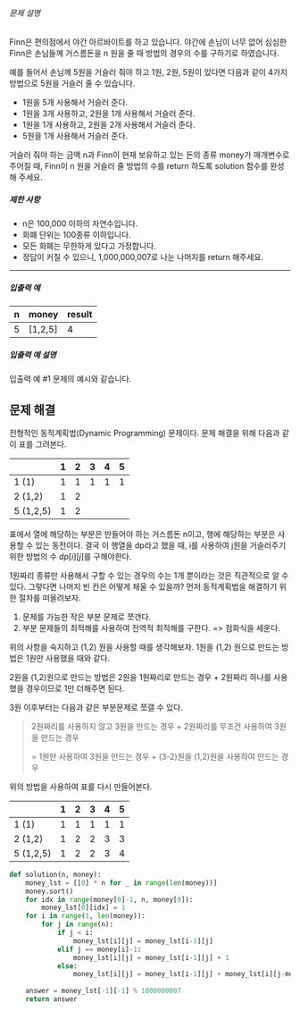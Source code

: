 ###### 문제 설명

Finn은 편의점에서 야간 아르바이트를 하고 있습니다. 야간에 손님이 너무 없어 심심한 Finn은 손님들께 거스름돈을 n 원을 줄 때 방법의 경우의 수를 구하기로 하였습니다.

예를 들어서 손님께 5원을 거슬러 줘야 하고 1원, 2원, 5원이 있다면 다음과 같이 4가지 방법으로 5원을 거슬러 줄 수 있습니다.

- 1원을 5개 사용해서 거슬러 준다.
- 1원을 3개 사용하고, 2원을 1개 사용해서 거슬러 준다.
- 1원을 1개 사용하고, 2원을 2개 사용해서 거슬러 준다.
- 5원을 1개 사용해서 거슬러 준다.

거슬러 줘야 하는 금액 n과 Finn이 현재 보유하고 있는 돈의 종류 money가 매개변수로 주어질 때, Finn이 n 원을 거슬러 줄 방법의 수를 return 하도록 solution 함수를 완성해 주세요.

##### 제한 사항

- n은 100,000 이하의 자연수입니다.
- 화폐 단위는 100종류 이하입니다.
- 모든 화폐는 무한하게 있다고 가정합니다.
- 정답이 커질 수 있으니, 1,000,000,007로 나눈 나머지를 return 해주세요.

------

##### 입출력 예

| n    | money   | result |
| ---- | ------- | ------ |
| 5    | [1,2,5] | 4      |

##### 입출력 예 설명

입출력 예 #1
문제의 예시와 같습니다.

## 문제 해결

전형적인 동적계획법(Dynamic Programming) 문제이다. 문제 해결을 위해 다음과 같이 표를 그려본다.

|           |  1   |  2   |  3   |  4   |  5   |
| --------- | :--: | :--: | :--: | :--: | :--: |
| 1 (1)     |  1   |  1   |  1   |  1   |  1   |
| 2 (1,2)   |  1   |  2   |      |      |      |
| 5 (1,2,5) |  1   |  2   |      |      |      |

표에서 열에 해당하는 부분은 만들어야 하는 거스름돈 n이고, 행에 해당하는 부분은 사용할 수 있는 동전이다. 결국 이 행열을 dp라고 했을 때, i를 사용하여 j원을 거슬러주기 위한 방법의 수 $dp[i][j]$를 구해야한다.

1원짜리 종류만 사용해서 구할 수 있는 경우의 수는 1개 뿐이라는 것은 직관적으로 알 수 있다. 그렇다면 나머지 빈 칸은 어떻게 채울 수 있을까? 먼저 동적계획법을 해결하기 위한 절차를 떠올려보자.

1. 문제를 가능한 작은 부분 문제로 쪼갠다.
2. 부분 문제들의 최적해를 사용하여 전역적 최적해를 구한다. => 점화식을 세운다.

위의 사항을 숙지하고 (1,2) 원을 사용할 때를 생각해보자. 1원을 (1,2) 원으로 만드는 방법은 1원만 사용했을 때와 같다.

2원을 (1,2)원으로 만드는 방법은 2원을 1원짜리로 만드는 경우 + 2원짜리 하나를 사용했을 경우이므로 1만 더해주면 된다.

3원 이후부터는 다음과 같은 부분문제로 쪼갤 수 있다.

>2원짜리를 사용하지 않고 3원을 만드는 경우 + 2원짜리를 무조건 사용하여 3원을 만드는 경우
>
>=  1원만 사용하여 3원을 만드는 경우 + (3-2)원을 (1,2)원을 사용하여 만드는 경우

위의 방법을 사용하여 표를 다시 만들어본다.

|           |  1   |  2   |  3   |  4   |  5   |
| --------- | :--: | :--: | :--: | :--: | :--: |
| 1 (1)     |  1   |  1   |  1   |  1   |  1   |
| 2 (1,2)   |  1   |  2   |  2   |  3   |  3   |
| 5 (1,2,5) |  1   |  2   |  2   |  3   |  4   |

```python
def solution(n, money):
    money_lst = [[0] * n for _ in range(len(money))]
    money.sort()
    for idx in range(money[0]-1, n, money[0]):
        money_lst[0][idx] = 1
    for i in range(1, len(money)):
        for j in range(n):
            if j < i:
                money_lst[i][j] = money_lst[i-1][j]
            elif j == money[i]-1:
                money_lst[i][j] = money_lst[i-1][j] + 1
            else:
                money_lst[i][j] = money_lst[i-1][j] + money_lst[i][j-money[i]]
    
    answer = money_lst[-1][-1] % 1000000007
    return answer
```